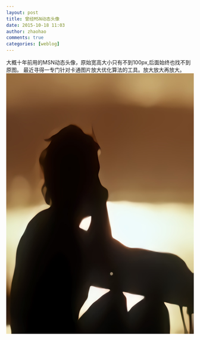 ```yaml
---
layout: post
title: 曾经MSN动态头像
date: 2015-10-18 11:03
author: zhaohao
comments: true
categories: [weblog]
---
```

大概十年前用的MSN动态头像，原始宽高大小只有不到100px,后面始终也找不到原图。
最近寻得一专门针对卡通图片放大优化算法的工具。放大放大再放大。
<a href="/Resource/HH-1536X1536.jpg" ><img src="/Resource/HH-1536X1536.jpg" alt="HH-1536X1536" width="700" height="700" class="alignnone size-large wp-image-51036" /></a>
